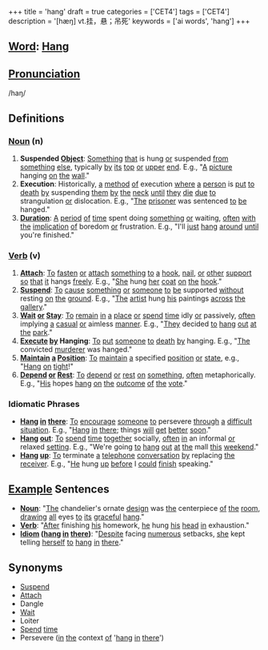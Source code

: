 +++
title = 'hang'
draft = true
categories = ['CET4']
tags = ['CET4']
description = '[hæŋ] vt.挂，悬；吊死'
keywords = ['ai words', 'hang']
+++

## [Word](/post/word/): [Hang](/post/hang/)

## [Pronunciation](/post/pronunciation/)
/haŋ/

## Definitions
### [Noun](/post/noun/) (n)
1. **Suspended [Object](/post/object/)**: [Something](/post/something/) [that](/post/that/) is hung [or](/post/or/) suspended [from](/post/from/) [something](/post/something/) [else](/post/else/), typically [by](/post/by/) [its](/post/its/) [top](/post/top/) [or](/post/or/) [upper](/post/upper/) [end](/post/end/). E.g., "[A](/post/a/) [picture](/post/picture/) hanging [on](/post/on/) [the](/post/the/) [wall](/post/wall/)."
2. **Execution**: Historically, [a](/post/a/) [method](/post/method/) [of](/post/of/) execution [where](/post/where/) [a](/post/a/) [person](/post/person/) is [put](/post/put/) [to](/post/to/) [death](/post/death/) [by](/post/by/) suspending [them](/post/them/) [by](/post/by/) [the](/post/the/) [neck](/post/neck/) [until](/post/until/) [they](/post/they/) [die](/post/die/) [due](/post/due/) [to](/post/to/) strangulation [or](/post/or/) dislocation. E.g., "[The](/post/the/) [prisoner](/post/prisoner/) was sentenced [to](/post/to/) [be](/post/be/) hanged."
3. **[Duration](/post/duration/)**: [A](/post/a/) [period](/post/period/) [of](/post/of/) [time](/post/time/) spent doing [something](/post/something/) [or](/post/or/) waiting, [often](/post/often/) [with](/post/with/) [the](/post/the/) [implication](/post/implication/) [of](/post/of/) boredom [or](/post/or/) frustration. E.g., "I'll [just](/post/just/) [hang](/post/hang/) [around](/post/around/) [until](/post/until/) you're finished."

### [Verb](/post/verb/) (v)
1. **[Attach](/post/attach/)**: [To](/post/to/) [fasten](/post/fasten/) [or](/post/or/) [attach](/post/attach/) [something](/post/something/) [to](/post/to/) [a](/post/a/) [hook](/post/hook/), [nail](/post/nail/), [or](/post/or/) [other](/post/other/) [support](/post/support/) [so](/post/so/) [that](/post/that/) [it](/post/it/) hangs [freely](/post/freely/). E.g., "[She](/post/she/) hung [her](/post/her/) [coat](/post/coat/) [on](/post/on/) [the](/post/the/) [hook](/post/hook/)."
2. **[Suspend](/post/suspend/)**: [To](/post/to/) [cause](/post/cause/) [something](/post/something/) [or](/post/or/) [someone](/post/someone/) [to](/post/to/) [be](/post/be/) supported [without](/post/without/) resting [on](/post/on/) [the](/post/the/) [ground](/post/ground/). E.g., "[The](/post/the/) [artist](/post/artist/) hung [his](/post/his/) paintings [across](/post/across/) [the](/post/the/) [gallery](/post/gallery/)."
3. **[Wait](/post/wait/) [or](/post/or/) [Stay](/post/stay/)**: [To](/post/to/) [remain](/post/remain/) [in](/post/in/) [a](/post/a/) [place](/post/place/) [or](/post/or/) [spend](/post/spend/) [time](/post/time/) idly [or](/post/or/) passively, [often](/post/often/) implying [a](/post/a/) [casual](/post/casual/) [or](/post/or/) aimless [manner](/post/manner/). E.g., "[They](/post/they/) decided [to](/post/to/) [hang](/post/hang/) [out](/post/out/) [at](/post/at/) [the](/post/the/) [park](/post/park/)."
4. **[Execute](/post/execute/) [by](/post/by/) Hanging**: [To](/post/to/) [put](/post/put/) [someone](/post/someone/) [to](/post/to/) [death](/post/death/) [by](/post/by/) hanging. E.g., "[The](/post/the/) convicted [murderer](/post/murderer/) was hanged."
5. **[Maintain](/post/maintain/) [a](/post/a/) [Position](/post/position/)**: [To](/post/to/) [maintain](/post/maintain/) [a](/post/a/) specified [position](/post/position/) [or](/post/or/) [state](/post/state/), e.g., "[Hang](/post/hang/) [on](/post/on/) [tight](/post/tight/)!"
6. **[Depend](/post/depend/) [or](/post/or/) [Rest](/post/rest/)**: [To](/post/to/) [depend](/post/depend/) [or](/post/or/) [rest](/post/rest/) [on](/post/on/) [something](/post/something/), [often](/post/often/) metaphorically. E.g., "[His](/post/his/) hopes [hang](/post/hang/) [on](/post/on/) [the](/post/the/) [outcome](/post/outcome/) [of](/post/of/) [the](/post/the/) [vote](/post/vote/)."

### Idiomatic Phrases
- **[Hang](/post/hang/) [in](/post/in/) [there](/post/there/)**: [To](/post/to/) [encourage](/post/encourage/) [someone](/post/someone/) [to](/post/to/) persevere [through](/post/through/) [a](/post/a/) [difficult](/post/difficult/) [situation](/post/situation/). E.g., "[Hang](/post/hang/) [in](/post/in/) [there](/post/there/); things [will](/post/will/) [get](/post/get/) [better](/post/better/) [soon](/post/soon/)."
- **[Hang](/post/hang/) [out](/post/out/)**: [To](/post/to/) [spend](/post/spend/) [time](/post/time/) [together](/post/together/) socially, [often](/post/often/) [in](/post/in/) an informal [or](/post/or/) relaxed [setting](/post/setting/). E.g., "We're going [to](/post/to/) [hang](/post/hang/) [out](/post/out/) [at](/post/at/) [the](/post/the/) mall [this](/post/this/) [weekend](/post/weekend/)."
- **[Hang](/post/hang/) [up](/post/up/)**: [To](/post/to/) terminate [a](/post/a/) [telephone](/post/telephone/) [conversation](/post/conversation/) [by](/post/by/) replacing [the](/post/the/) [receiver](/post/receiver/). E.g., "[He](/post/he/) hung [up](/post/up/) [before](/post/before/) I [could](/post/could/) [finish](/post/finish/) speaking."

## [Example](/post/example/) Sentences
- **[Noun](/post/noun/)**: "[The](/post/the/) chandelier's ornate [design](/post/design/) was [the](/post/the/) centerpiece [of](/post/of/) [the](/post/the/) [room](/post/room/), [drawing](/post/drawing/) [all](/post/all/) eyes [to](/post/to/) [its](/post/its/) [graceful](/post/graceful/) [hang](/post/hang/)."
- **[Verb](/post/verb/)**: "[After](/post/after/) finishing [his](/post/his/) homework, [he](/post/he/) hung [his](/post/his/) [head](/post/head/) [in](/post/in/) exhaustion."
- **[Idiom](/post/idiom/) ([hang](/post/hang/) [in](/post/in/) [there](/post/there/))**: "[Despite](/post/despite/) facing [numerous](/post/numerous/) setbacks, [she](/post/she/) kept telling [herself](/post/herself/) [to](/post/to/) [hang](/post/hang/) [in](/post/in/) [there](/post/there/)."

## Synonyms
- [Suspend](/post/suspend/)
- [Attach](/post/attach/)
- Dangle
- [Wait](/post/wait/)
- Loiter
- [Spend](/post/spend/) [time](/post/time/)
- Persevere ([in](/post/in/) [the](/post/the/) context [of](/post/of/) '[hang](/post/hang/) [in](/post/in/) [there](/post/there/)')
